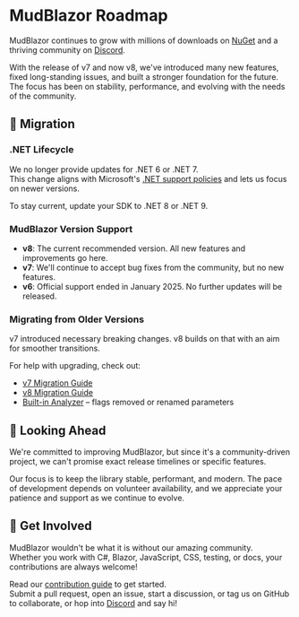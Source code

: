 # MudBlazor Roadmap

MudBlazor continues to grow with millions of downloads on [NuGet](https://www.nuget.org/packages/MudBlazor/) and a thriving community on [Discord](https://discord.gg/mudblazor).

With the release of v7 and now v8, we've introduced many new features, fixed long-standing issues, and built a stronger foundation for the future. The focus has been on stability, performance, and evolving with the needs of the community.

## 🔁 Migration

### .NET Lifecycle

We no longer provide updates for .NET 6 or .NET 7.  
This change aligns with Microsoft's [.NET support policies](https://dotnet.microsoft.com/en-us/platform/support/policy/dotnet-core) and lets us focus on newer versions.

To stay current, update your SDK to .NET 8 or .NET 9.

### MudBlazor Version Support

- **v8**: The current recommended version. All new features and improvements go here.
- **v7**: We'll continue to accept bug fixes from the community, but no new features.
- **v6**: Official support ended in January 2025. No further updates will be released.

### Migrating from Older Versions

v7 introduced necessary breaking changes. v8 builds on that with an aim for smoother transitions.

For help with upgrading, check out:

- [v7 Migration Guide](https://github.com/MudBlazor/MudBlazor/issues/8447)
- [v8 Migration Guide](https://github.com/MudBlazor/MudBlazor/issues/9953)  
- [Built-in Analyzer](https://mudblazor.com/features/analyzers) – flags removed or renamed parameters

## 🔮 Looking Ahead

We're committed to improving MudBlazor, but since it's a community-driven project, we can't promise exact release timelines or specific features.

Our focus is to keep the library stable, performant, and modern. The pace of development depends on volunteer availability, and we appreciate your patience and support as we continue to evolve.

## 🤝 Get Involved

MudBlazor wouldn't be what it is without our amazing community.  
Whether you work with C#, Blazor, JavaScript, CSS, testing, or docs, your contributions are always welcome!

Read our [contribution guide](https://github.com/MudBlazor/MudBlazor/blob/dev/CONTRIBUTING.md) to get started.  
Submit a pull request, open an issue, start a discussion, or tag us on GitHub to collaborate, or hop into [Discord](https://discord.gg/mudblazor) and say hi!
